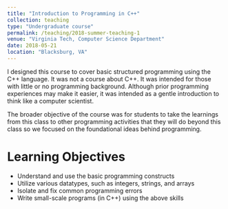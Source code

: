 ```yaml
---
title: "Introduction to Programming in C++"
collection: teaching
type: "Undergraduate course"
permalink: /teaching/2018-summer-teaching-1
venue: "Virginia Tech, Computer Science Department"
date: 2018-05-21
location: "Blacksburg, VA"
---
```


I designed this course to cover basic structured programming using the C++ language. It was not a course about C++. It was intended for those with little or no programming background. Although prior programming experiences may make it easier, it was intended as a gentle introduction to think like a computer scientist. 

The broader objective of the course was for students to take the learnings from this class to other programming activities that they will do beyond this class so we focused on the foundational ideas behind programming.

Learning Objectives
======
* Understand and use the basic programming constructs
* Utilize various datatypes, such as integers, strings, and arrays
* Isolate and fix common programming errors
* Write small-scale programs (in C++) using the above skills
